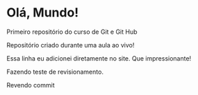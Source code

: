 # Olá, Mundo!
 Primeiro repositório do curso de Git e Git Hub

 Repositório criado durante uma aula ao vivo!
 
 Essa linha eu adicionei diretamente no site. Que impressionante!
 
 Fazendo teste de revisionamento.
 
 Revendo commit
